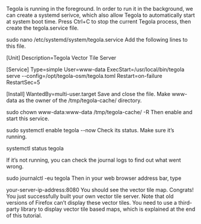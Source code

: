Tegola is running in the foreground. In order to run it in the background, we can create a systemd serivce, which also allow Tegola to automatically start at system boot time. Press Ctrl+C to stop the current Tegola process, then create the tegola.service file.

sudo nano /etc/systemd/system/tegola.service
Add the following lines to this file.

[Unit]
Description=Tegola Vector Tile Server

[Service]
Type=simple
User=www-data
ExecStart=/usr/local/bin/tegola serve --config=/opt/tegola-osm/tegola.toml
Restart=on-failure
RestartSec=5

[Install]
WantedBy=multi-user.target
Save and close the file. Make www-data as the owner of the /tmp/tegola-cache/ directory.

sudo chown www-data:www-data /tmp/tegola-cache/ -R
Then enable and start this service.

sudo systemctl enable tegola --now
Check its status. Make sure it’s running.

systemctl status tegola

If it’s not running, you can check the journal logs to find out what went wrong.

sudo journalctl -eu tegola
Then in your web browser address bar, type

your-server-ip-address:8080
You should see the vector tile map. Congrats! You just successfully built your own vector tile server. Note that old versions of Firefox can’t display these vector tiles. You need to use a third-party library to display vector tile based maps, which is explained at the end of this tutorial.
